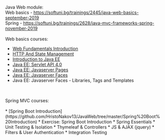 Java Web module:
<br/>
Web basics - https://softuni.bg/trainings/2445/java-web-basics-september-2019
<br/>
Spring - https://softuni.bg/trainings/2628/java-mvc-frameworks-spring-november-2019
<br/>
<br/>
Web basics courses: 

* [Web Fundamentals Introduction](https://github.com/HristoNakov13/JavaWeb/tree/master/Web%20Fundamentals%20Introduction)
* [HTTP And State Management](https://github.com/HristoNakov13/JavaWeb/tree/master/HTTP)
* [Introduction to Java EE](https://github.com/HristoNakov13/JavaWeb/tree/master/Introduction%20to%20JavaEE)
* [Java EE: Servlet API 4.0](https://github.com/HristoNakov13/JavaWeb/tree/master/Java%20EE%20Servlet%20API%204.0)
* [Java EE: Javaserver Pages](https://github.com/HristoNakov13/JavaWeb/tree/master/Java%20EE%20Javaserver%20Pages)
* [Java EE: Javaserver Faces](https://github.com/HristoNakov13/JavaWeb/tree/master/Java%20EE%20Javaserver%20Faces)
* Java EE: Javaserver Faces - Libraries, Tags and Templates
<br/>
<br/>
Spring MVC courses:
<br/>
<br/>
* [Spring Boot Introduction](https://github.com/HristoNakov13/JavaWeb/tree/master/Spring%20Boot%20Introduction)
* Exercise: Spring Boot Introduction
* Spring Essentials
* Unit Testing & Isolation
* Thymeleaf & Controllers
* JS & AJAX (jquery)
* Filters & User Authentication
* Integration Testing

